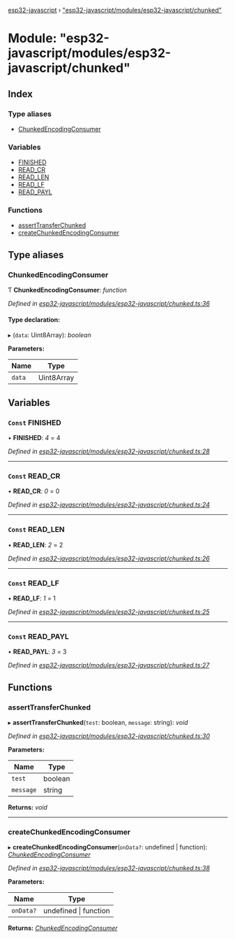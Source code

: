 [esp32-javascript](../README.md) › ["esp32-javascript/modules/esp32-javascript/chunked"](_esp32_javascript_modules_esp32_javascript_chunked_.md)

# Module: "esp32-javascript/modules/esp32-javascript/chunked"

## Index

### Type aliases

* [ChunkedEncodingConsumer](_esp32_javascript_modules_esp32_javascript_chunked_.md#chunkedencodingconsumer)

### Variables

* [FINISHED](_esp32_javascript_modules_esp32_javascript_chunked_.md#const-finished)
* [READ_CR](_esp32_javascript_modules_esp32_javascript_chunked_.md#const-read_cr)
* [READ_LEN](_esp32_javascript_modules_esp32_javascript_chunked_.md#const-read_len)
* [READ_LF](_esp32_javascript_modules_esp32_javascript_chunked_.md#const-read_lf)
* [READ_PAYL](_esp32_javascript_modules_esp32_javascript_chunked_.md#const-read_payl)

### Functions

* [assertTransferChunked](_esp32_javascript_modules_esp32_javascript_chunked_.md#asserttransferchunked)
* [createChunkedEncodingConsumer](_esp32_javascript_modules_esp32_javascript_chunked_.md#createchunkedencodingconsumer)

## Type aliases

###  ChunkedEncodingConsumer

Ƭ **ChunkedEncodingConsumer**: *function*

*Defined in [esp32-javascript/modules/esp32-javascript/chunked.ts:36](https://github.com/marcelkottmann/esp32-javascript/blob/22ffb3d/components/esp32-javascript/modules/esp32-javascript/chunked.ts#L36)*

#### Type declaration:

▸ (`data`: Uint8Array): *boolean*

**Parameters:**

Name | Type |
------ | ------ |
`data` | Uint8Array |

## Variables

### `Const` FINISHED

• **FINISHED**: *4* = 4

*Defined in [esp32-javascript/modules/esp32-javascript/chunked.ts:28](https://github.com/marcelkottmann/esp32-javascript/blob/22ffb3d/components/esp32-javascript/modules/esp32-javascript/chunked.ts#L28)*

___

### `Const` READ_CR

• **READ_CR**: *0* = 0

*Defined in [esp32-javascript/modules/esp32-javascript/chunked.ts:24](https://github.com/marcelkottmann/esp32-javascript/blob/22ffb3d/components/esp32-javascript/modules/esp32-javascript/chunked.ts#L24)*

___

### `Const` READ_LEN

• **READ_LEN**: *2* = 2

*Defined in [esp32-javascript/modules/esp32-javascript/chunked.ts:26](https://github.com/marcelkottmann/esp32-javascript/blob/22ffb3d/components/esp32-javascript/modules/esp32-javascript/chunked.ts#L26)*

___

### `Const` READ_LF

• **READ_LF**: *1* = 1

*Defined in [esp32-javascript/modules/esp32-javascript/chunked.ts:25](https://github.com/marcelkottmann/esp32-javascript/blob/22ffb3d/components/esp32-javascript/modules/esp32-javascript/chunked.ts#L25)*

___

### `Const` READ_PAYL

• **READ_PAYL**: *3* = 3

*Defined in [esp32-javascript/modules/esp32-javascript/chunked.ts:27](https://github.com/marcelkottmann/esp32-javascript/blob/22ffb3d/components/esp32-javascript/modules/esp32-javascript/chunked.ts#L27)*

## Functions

###  assertTransferChunked

▸ **assertTransferChunked**(`test`: boolean, `message`: string): *void*

*Defined in [esp32-javascript/modules/esp32-javascript/chunked.ts:30](https://github.com/marcelkottmann/esp32-javascript/blob/22ffb3d/components/esp32-javascript/modules/esp32-javascript/chunked.ts#L30)*

**Parameters:**

Name | Type |
------ | ------ |
`test` | boolean |
`message` | string |

**Returns:** *void*

___

###  createChunkedEncodingConsumer

▸ **createChunkedEncodingConsumer**(`onData?`: undefined | function): *[ChunkedEncodingConsumer](_esp32_javascript_modules_esp32_javascript_chunked_.md#chunkedencodingconsumer)*

*Defined in [esp32-javascript/modules/esp32-javascript/chunked.ts:38](https://github.com/marcelkottmann/esp32-javascript/blob/22ffb3d/components/esp32-javascript/modules/esp32-javascript/chunked.ts#L38)*

**Parameters:**

Name | Type |
------ | ------ |
`onData?` | undefined &#124; function |

**Returns:** *[ChunkedEncodingConsumer](_esp32_javascript_modules_esp32_javascript_chunked_.md#chunkedencodingconsumer)*
